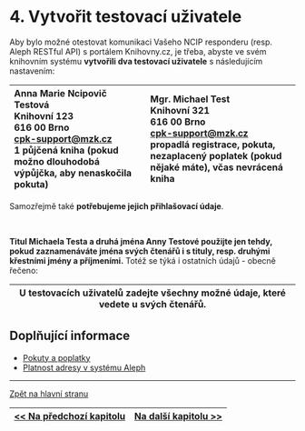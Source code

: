# 4. Vytvořit testovací uživatele

Aby bylo možné otestovat komunikaci Vašeho NCIP responderu (resp. Aleph RESTful API) s portálem Knihovny.cz, je třeba, abyste ve svém knihovním systému **vytvořili dva testovací uživatele** s následujícím nastavením: 

| **Anna Marie Ncipovič Testová<br>Knihovní 123<br>616 00 Brno<br>cpk-support@mzk.cz**<br>1 půjčená kniha (pokud možno dlouhodobá výpůjčka, aby nenaskočila pokuta) | **Mgr. Michael Test<br>Knihovní 321<br>616 00 Brno<br>cpk-support@mzk.cz**<br>propadlá registrace, pokuta, nezaplacený poplatek (pokud nějaké máte), včas nevrácená kniha |  
| :------ | :----- |   

Samozřejmě také **potřebujeme jejich přihlašovací údaje**.  

&nbsp;

**Titul Michaela Testa a druhá jména Anny Testové použijte jen tehdy, pokud zaznamenáváte jména svých čtenářů i s tituly, resp. druhými křestními jmény a příjmeními.** Totéž se týká i ostatních údajů - obecně řečeno:

| **U testovacích uživatelů zadejte všechny možné údaje, které vedete u svých čtenářů.** |
| :-----: |

## Doplňující informace
* [Pokuty a poplatky](fines)
* [Platnost adresy v systému Aleph](address-aleph)

---
[Zpět na hlavní stranu](Home)  

| [<< Na předchozí kapitolu](ncip) | [Na další kapitolu >>](eduid) |
| :----- | -----: |
